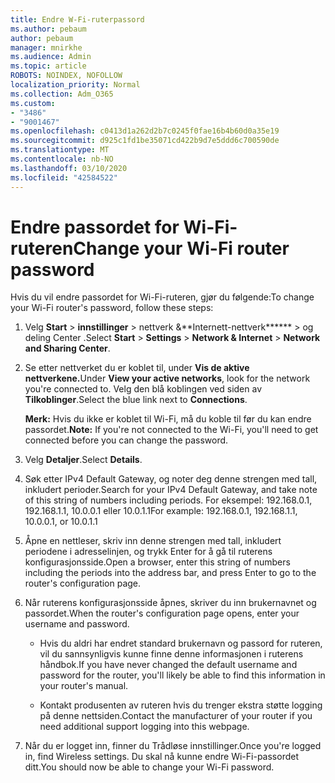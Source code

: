```yaml
---
title: Endre W-Fi-ruterpassord
ms.author: pebaum
author: pebaum
manager: mnirkhe
ms.audience: Admin
ms.topic: article
ROBOTS: NOINDEX, NOFOLLOW
localization_priority: Normal
ms.collection: Adm_O365
ms.custom:
- "3486"
- "9001467"
ms.openlocfilehash: c0413d1a262d2b7c0245f0fae16b4b60d0a35e19
ms.sourcegitcommit: d925c1fd1be35071cd422b9d7e5ddd6c700590de
ms.translationtype: MT
ms.contentlocale: nb-NO
ms.lasthandoff: 03/10/2020
ms.locfileid: "42584522"
---
```

# <a name="change-your-wi-fi-router-password"></a><span data-ttu-id="ac11c-102">Endre passordet for Wi-Fi-ruteren</span><span class="sxs-lookup"><span data-stu-id="ac11c-102">Change your Wi-Fi router password</span></span>

<span data-ttu-id="ac11c-103">Hvis du vil endre passordet for Wi-Fi-ruteren, gjør du følgende:</span><span class="sxs-lookup"><span data-stu-id="ac11c-103">To change your Wi-Fi router's password, follow these steps:</span></span>

1. <span data-ttu-id="ac11c-104">Velg **Start** > **innstillinger** > nettverk &\*\*Internett-nettverk\*\*\*\*\*\* > og deling Center .</span><span class="sxs-lookup"><span data-stu-id="ac11c-104">Select **Start** > **Settings** > **Network & Internet** > **Network and Sharing Center**.</span></span>

2. <span data-ttu-id="ac11c-105">Se etter nettverket du er koblet til, under **Vis de aktive nettverkene.**</span><span class="sxs-lookup"><span data-stu-id="ac11c-105">Under **View your active networks**, look for the network you're connected to.</span></span> <span data-ttu-id="ac11c-106">Velg den blå koblingen ved siden av **Tilkoblinger**.</span><span class="sxs-lookup"><span data-stu-id="ac11c-106">Select the blue link next to **Connections**.</span></span><br>

   <span data-ttu-id="ac11c-107">**Merk:** Hvis du ikke er koblet til Wi-Fi, må du koble til før du kan endre passordet.</span><span class="sxs-lookup"><span data-stu-id="ac11c-107">**Note:** If you're not connected to the Wi-Fi, you'll need to get connected before you can change the password.</span></span>

3. <span data-ttu-id="ac11c-108">Velg **Detaljer**.</span><span class="sxs-lookup"><span data-stu-id="ac11c-108">Select **Details**.</span></span>

4. <span data-ttu-id="ac11c-109">Søk etter IPv4 Default Gateway, og noter deg denne strengen med tall, inkludert perioder.</span><span class="sxs-lookup"><span data-stu-id="ac11c-109">Search for your IPv4 Default Gateway, and take note of this string of numbers including periods.</span></span> <span data-ttu-id="ac11c-110">For eksempel: 192.168.0.1, 192.168.1.1, 10.0.0.1 eller 10.0.1.1</span><span class="sxs-lookup"><span data-stu-id="ac11c-110">For example: 192.168.0.1, 192.168.1.1, 10.0.0.1, or 10.0.1.1</span></span>

5. <span data-ttu-id="ac11c-111">Åpne en nettleser, skriv inn denne strengen med tall, inkludert periodene i adresselinjen, og trykk Enter for å gå til ruterens konfigurasjonsside.</span><span class="sxs-lookup"><span data-stu-id="ac11c-111">Open a browser, enter this string of numbers including the periods into the address bar, and press Enter to go to the router's configuration page.</span></span>

6. <span data-ttu-id="ac11c-112">Når ruterens konfigurasjonsside åpnes, skriver du inn brukernavnet og passordet.</span><span class="sxs-lookup"><span data-stu-id="ac11c-112">When the router's configuration page opens, enter your username and password.</span></span><br>
   - <span data-ttu-id="ac11c-113">Hvis du aldri har endret standard brukernavn og passord for ruteren, vil du sannsynligvis kunne finne denne informasjonen i ruterens håndbok.</span><span class="sxs-lookup"><span data-stu-id="ac11c-113">If you have never changed the default username and password for the router, you'll likely be able to find this information in your router's manual.</span></span>

   - <span data-ttu-id="ac11c-114">Kontakt produsenten av ruteren hvis du trenger ekstra støtte logging på denne nettsiden.</span><span class="sxs-lookup"><span data-stu-id="ac11c-114">Contact the manufacturer of your router if you need additional support logging into this webpage.</span></span>

7. <span data-ttu-id="ac11c-115">Når du er logget inn, finner du Trådløse innstillinger.</span><span class="sxs-lookup"><span data-stu-id="ac11c-115">Once you're logged in, find Wireless settings.</span></span> <span data-ttu-id="ac11c-116">Du skal nå kunne endre Wi-Fi-passordet ditt.</span><span class="sxs-lookup"><span data-stu-id="ac11c-116">You should now be able to change your Wi-Fi password.</span></span>
